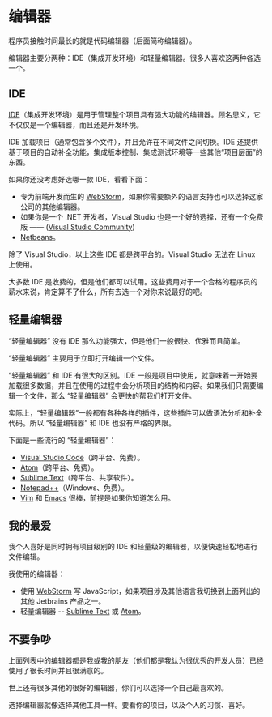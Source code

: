 # 编辑器

程序员接触时间最长的就是代码编辑器（后面简称编辑器）。

编辑器主要分两种：IDE（集成开发环境）和轻量编辑器。很多人喜欢这两种各选一个。

## IDE

[IDE](https://en.wikipedia.org/wiki/Integrated_development_environment)（集成开发环境）是用于管理整个项目具有强大功能的编辑器。顾名思义，它不仅仅是一个编辑器，而且还是开发环境。

IDE 加载项目（通常包含多个文件），并且允许在不同文件之间切换。IDE 还提供基于项目的自动补全功能，集成版本控制、集成测试环境等一些其他“项目层面”的东西。

如果你还没考虑好选哪一款 IDE，看看下面：

- 专为前端开发而生的 [WebStorm](http://www.jetbrains.com/webstorm/)，如果你需要额外的语言支持也可以选择这家公司的其他编辑器。
- 如果你是一个 .NET 开发者，Visual Studio 也是一个好的选择，还有一个免费版 —— ([Visual Studio Community](https://www.visualstudio.com/vs/community/))
- [Netbeans](http://netbeans.org/)。

除了 Visual Studio，以上这些 IDE 都是跨平台的。Visual Studio 无法在 Linux 上使用。

大多数 IDE 是收费的，但是他们都可以试用。这些费用对于一个合格的程序员的薪水来说，肯定算不了什么，所有去选一个对你来说最好的吧。

## 轻量编辑器

“轻量编辑器” 没有 IDE 那么功能强大，但是他们一般很快、优雅而且简单。

“轻量编辑器” 主要用于立即打开编辑一个文件。

“轻量编辑器” 和 IDE 有很大的区别。IDE 一般是项目中使用，就意味着一开始要加载很多数据，并且在使用的过程中会分析项目的结构和内容。如果我们只需要编辑一个文件，那么 “轻量编辑器” 会更快的帮我们打开文件。

实际上，“轻量编辑器”一般都有各种各样的插件，这些插件可以做语法分析和补全代码。所以 “轻量编辑器” 和 IDE 也没有严格的界限。

下面是一些流行的 “轻量编辑器”：

- [Visual Studio Code](https://code.visualstudio.com/)（跨平台、免费）。
- [Atom](https://atom.io/)（跨平台、免费）。
- [Sublime Text](http://www.sublimetext.com)（跨平台、共享软件）。
- [Notepad++](https://notepad-plus-plus.org/)（Windows、免费）。
- [Vim](http://www.vim.org/) 和 [Emacs](https://www.gnu.org/software/emacs/) 很棒，前提是如果你知道怎么用。

## 我的最爱

我个人喜好是同时拥有项目级别的 IDE 和轻量级的编辑器，以便快速轻松地进行文件编辑。

我使用的编辑器：

- 使用 [WebStorm](http://www.jetbrains.com/webstorm/) 写 JavaScript，如果项目涉及其他语言我切换到上面列出的其他 Jetbrains 产品之一。
- 轻量编辑器 -- [Sublime Text](http://www.sublimetext.com) 或 [Atom](https://atom.io/)。

## 不要争吵

上面列表中的编辑器都是我或我的朋友（他们都是我认为很优秀的开发人员）已经使用了很长时间并且很满意的。

世上还有很多其他的很好的编辑器，你们可以选择一个自己最喜欢的。

选择编辑器就像选择其他工具一样。要看你的项目，以及个人的习惯、喜好。

